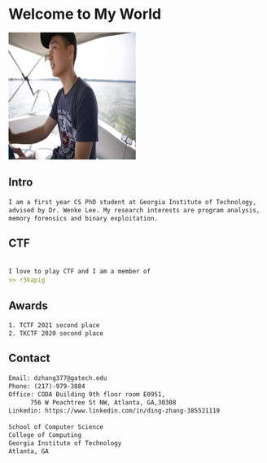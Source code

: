 # Welcome to My World

<a href="url"><img src="https://github.com/dzhang20/DingZhang/blob/main/docs/img/self2.JPG?raw=true" height="250" width="250" ></a>

## Intro
```
I am a first year CS PhD student at Georgia Institute of Technology, advised by Dr. Wenke Lee. My research interests are program analysis, memory forensics and binary exploitation.
```

## CTF

```markdown

I love to play CTF and I am a member of 
>> r3kapig
```


## Awards
```language
1. TCTF 2021 second place
2. TKCTF 2020 second place
```
## Contact

```
Email: dzhang377@gatech.edu
Phone: (217)-979-3884
Office: CODA Building 9th floor room E0951,
	  756 W Peachtree St NW, Atlanta, GA,30308
Linkedin: https://www.linkedin.com/in/ding-zhang-385521119

School of Computer Science 
College of Computing 
Georgia Institute of Technology
Atlanta, GA
```

